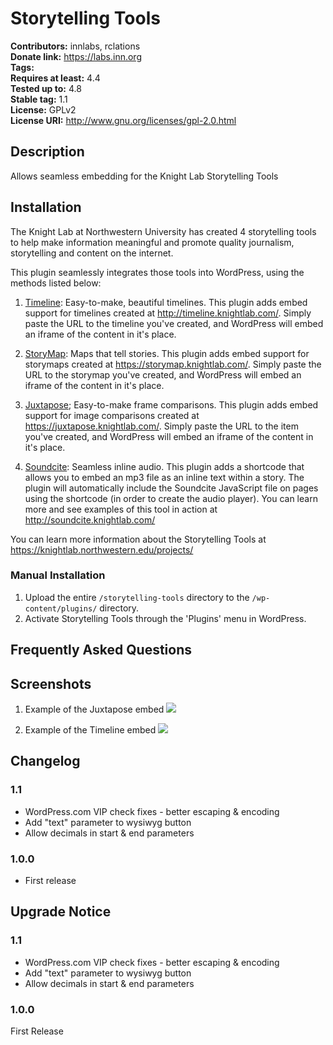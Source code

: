 # Storytelling Tools #
**Contributors:**      innlabs, rclations  
**Donate link:**       https://labs.inn.org  
**Tags:**  
**Requires at least:** 4.4  
**Tested up to:**      4.8  
**Stable tag:**        1.1  
**License:**           GPLv2  
**License URI:**       http://www.gnu.org/licenses/gpl-2.0.html  

## Description ##

Allows seamless embedding for the Knight Lab Storytelling Tools

## Installation ##

The Knight Lab at Northwestern University has created 4 storytelling tools to help make information meaningful and promote quality journalism, storytelling and content on the internet.

This plugin seamlessly integrates those tools into WordPress, using the methods listed below:

1. [Timeline](http://timeline.knightlab.com/):
Easy-to-make, beautiful timelines.
This plugin adds embed support for timelines created at http://timeline.knightlab.com/. Simply paste the URL to the timeline you've created, and WordPress will embed an iframe of the content in it's place.

2. [StoryMap](https://storymap.knightlab.com/):
Maps that tell stories.
This plugin adds embed support for storymaps created at https://storymap.knightlab.com/. Simply paste the URL to the storymap you've created, and WordPress will embed an iframe of the content in it's place.

3. [Juxtapose](https://juxtapose.knightlab.com/);
Easy-to-make frame comparisons.
This plugin adds embed support for image comparisons created at https://juxtapose.knightlab.com/. Simply paste the URL to the item you've created, and WordPress will embed an iframe of the content in it's place.

4. [Soundcite](http://soundcite.knightlab.com/):
Seamless inline audio.
This plugin adds a shortcode that allows you to embed an mp3 file as an inline text within a story. The plugin will automatically include the Soundcite JavaScript file on pages using the shortcode (in order to create the audio player).
You can learn more and see examples of this tool in action at http://soundcite.knightlab.com/

You can learn more information about the Storytelling Tools at https://knightlab.northwestern.edu/projects/

### Manual Installation ###

1. Upload the entire `/storytelling-tools` directory to the `/wp-content/plugins/` directory.
2. Activate Storytelling Tools through the 'Plugins' menu in WordPress.

## Frequently Asked Questions ##


## Screenshots ##

1. Example of the Juxtapose embed
![](assets/screenshot-1.gif)

2. Example of the Timeline embed
![](assets/screenshot-2.gif)

## Changelog ##

### 1.1 ###
* WordPress.com VIP check fixes - better escaping & encoding
* Add "text" parameter to wysiwyg button
* Allow decimals in start & end parameters

### 1.0.0 ###
* First release

## Upgrade Notice ##

### 1.1 ###
* WordPress.com VIP check fixes - better escaping & encoding
* Add "text" parameter to wysiwyg button
* Allow decimals in start & end parameters

### 1.0.0 ###
First Release
